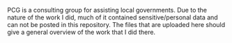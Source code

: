 PCG is a consulting group for assisting local governments. Due to the nature of the work I did, much of it contained sensitive/personal data and can not be posted in this repository. The files that are uploaded here should give a general overview of the work that I did there. 
